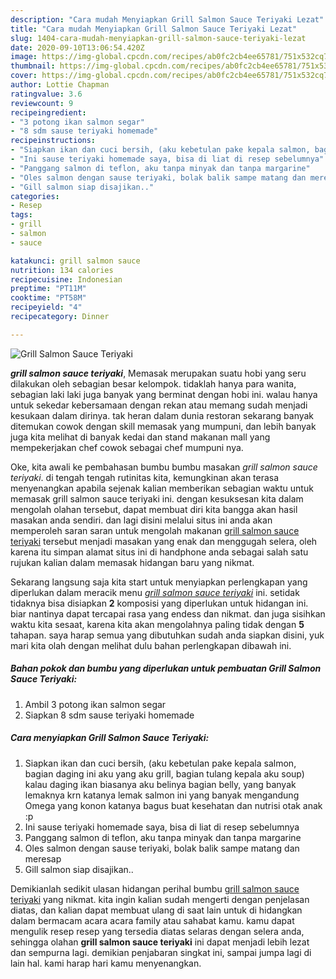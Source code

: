 ```yaml
---
description: "Cara mudah Menyiapkan Grill Salmon Sauce Teriyaki Lezat"
title: "Cara mudah Menyiapkan Grill Salmon Sauce Teriyaki Lezat"
slug: 1404-cara-mudah-menyiapkan-grill-salmon-sauce-teriyaki-lezat
date: 2020-09-10T13:06:54.420Z
image: https://img-global.cpcdn.com/recipes/ab0fc2cb4ee65781/751x532cq70/grill-salmon-sauce-teriyaki-foto-resep-utama.jpg
thumbnail: https://img-global.cpcdn.com/recipes/ab0fc2cb4ee65781/751x532cq70/grill-salmon-sauce-teriyaki-foto-resep-utama.jpg
cover: https://img-global.cpcdn.com/recipes/ab0fc2cb4ee65781/751x532cq70/grill-salmon-sauce-teriyaki-foto-resep-utama.jpg
author: Lottie Chapman
ratingvalue: 3.6
reviewcount: 9
recipeingredient:
- "3 potong ikan salmon segar"
- "8 sdm sause teriyaki homemade"
recipeinstructions:
- "Siapkan ikan dan cuci bersih, (aku kebetulan pake kepala salmon, bagian daging ini aku yang aku grill, bagian tulang kepala aku soup) kalau daging ikan biasanya aku belinya bagian belly, yang banyak lemaknya krn katanya lemak salmon ini yang banyak mengandung Omega yang konon katanya bagus buat kesehatan dan nutrisi otak anak :p"
- "Ini sause teriyaki homemade saya, bisa di liat di resep sebelumnya"
- "Panggang salmon di teflon, aku tanpa minyak dan tanpa margarine"
- "Oles salmon dengan sause teriyaki, bolak balik sampe matang dan meresap"
- "Gill salmon siap disajikan.."
categories:
- Resep
tags:
- grill
- salmon
- sauce

katakunci: grill salmon sauce 
nutrition: 134 calories
recipecuisine: Indonesian
preptime: "PT11M"
cooktime: "PT58M"
recipeyield: "4"
recipecategory: Dinner

---
```



![Grill Salmon Sauce Teriyaki](https://img-global.cpcdn.com/recipes/ab0fc2cb4ee65781/751x532cq70/grill-salmon-sauce-teriyaki-foto-resep-utama.jpg)

<b><i>grill salmon sauce teriyaki</i></b>, Memasak merupakan suatu hobi yang seru dilakukan oleh sebagian besar kelompok. tidaklah hanya para wanita, sebagian laki laki juga banyak yang berminat dengan hobi ini. walau hanya untuk sekedar kebersamaan dengan rekan atau memang sudah menjadi kesukaan dalam dirinya. tak heran dalam dunia restoran sekarang banyak ditemukan cowok dengan skill memasak yang mumpuni, dan lebih banyak juga kita melihat di banyak kedai dan stand makanan mall yang mempekerjakan chef cowok sebagai chef mumpuni nya.

Oke, kita awali ke pembahasan bumbu bumbu masakan <i>grill salmon sauce teriyaki</i>. di tengah tengah rutinitas kita, kemungkinan akan terasa menyenangkan apabila sejenak kalian memberikan sebagian waktu untuk memasak grill salmon sauce teriyaki ini. dengan kesuksesan kita dalam mengolah olahan tersebut, dapat membuat diri kita bangga akan hasil masakan anda sendiri. dan lagi disini melalui situs ini anda akan memperoleh saran saran untuk mengolah makanan <u>grill salmon sauce teriyaki</u> tersebut menjadi masakan yang enak dan menggugah selera, oleh karena itu simpan alamat situs ini di handphone anda sebagai salah satu rujukan kalian dalam memasak hidangan baru yang nikmat.




Sekarang langsung saja kita start untuk menyiapkan perlengkapan yang diperlukan dalam meracik menu <u><i>grill salmon sauce teriyaki</i></u> ini. setidak tidaknya bisa disiapkan <b>2</b> komposisi yang diperlukan untuk hidangan ini. biar nantinya dapat tercapai rasa yang endess dan nikmat. dan juga sisihkan waktu kita sesaat, karena kita akan mengolahnya paling tidak dengan <b>5</b> tahapan. saya harap semua yang dibutuhkan sudah anda siapkan disini, yuk mari kita olah dengan melihat dulu bahan perlengkapan dibawah ini.

<!--inarticleads1-->

##### Bahan pokok dan bumbu yang diperlukan untuk pembuatan Grill Salmon Sauce Teriyaki:

1. Ambil 3 potong ikan salmon segar
1. Siapkan 8 sdm sause teriyaki homemade




<!--inarticleads2-->

##### Cara menyiapkan Grill Salmon Sauce Teriyaki:

1. Siapkan ikan dan cuci bersih, (aku kebetulan pake kepala salmon, bagian daging ini aku yang aku grill, bagian tulang kepala aku soup) kalau daging ikan biasanya aku belinya bagian belly, yang banyak lemaknya krn katanya lemak salmon ini yang banyak mengandung Omega yang konon katanya bagus buat kesehatan dan nutrisi otak anak :p
1. Ini sause teriyaki homemade saya, bisa di liat di resep sebelumnya
1. Panggang salmon di teflon, aku tanpa minyak dan tanpa margarine
1. Oles salmon dengan sause teriyaki, bolak balik sampe matang dan meresap
1. Gill salmon siap disajikan..




Demikianlah sedikit ulasan hidangan perihal bumbu <u>grill salmon sauce teriyaki</u> yang nikmat. kita ingin kalian sudah mengerti dengan penjelasan diatas, dan kalian dapat membuat ulang di saat lain untuk di hidangkan dalam bermacam acara acara family atau sahabat kamu. kamu dapat mengulik resep resep yang tersedia diatas selaras dengan selera anda, sehingga olahan <b>grill salmon sauce teriyaki</b> ini dapat menjadi lebih lezat dan sempurna lagi. demikian penjabaran singkat ini, sampai jumpa lagi di lain hal. kami harap hari kamu menyenangkan.
